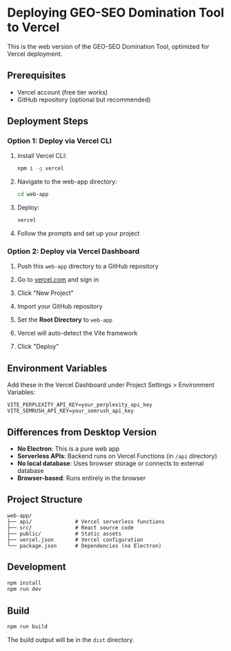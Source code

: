# Deploying GEO-SEO Domination Tool to Vercel

This is the web version of the GEO-SEO Domination Tool, optimized for Vercel deployment.

## Prerequisites

- Vercel account (free tier works)
- GitHub repository (optional but recommended)

## Deployment Steps

### Option 1: Deploy via Vercel CLI

1. Install Vercel CLI:
   ```bash
   npm i -g vercel
   ```

2. Navigate to the web-app directory:
   ```bash
   cd web-app
   ```

3. Deploy:
   ```bash
   vercel
   ```

4. Follow the prompts and set up your project

### Option 2: Deploy via Vercel Dashboard

1. Push this `web-app` directory to a GitHub repository

2. Go to [vercel.com](https://vercel.com) and sign in

3. Click "New Project"

4. Import your GitHub repository

5. Set the **Root Directory** to `web-app`

6. Vercel will auto-detect the Vite framework

7. Click "Deploy"

## Environment Variables

Add these in the Vercel Dashboard under Project Settings > Environment Variables:

```
VITE_PERPLEXITY_API_KEY=your_perplexity_api_key
VITE_SEMRUSH_API_KEY=your_semrush_api_key
```

## Differences from Desktop Version

- **No Electron**: This is a pure web app
- **Serverless APIs**: Backend runs on Vercel Functions (in `/api` directory)
- **No local database**: Uses browser storage or connects to external database
- **Browser-based**: Runs entirely in the browser

## Project Structure

```
web-app/
├── api/              # Vercel serverless functions
├── src/              # React source code
├── public/           # Static assets
├── vercel.json       # Vercel configuration
└── package.json      # Dependencies (no Electron)
```

## Development

```bash
npm install
npm run dev
```

## Build

```bash
npm run build
```

The build output will be in the `dist` directory.
